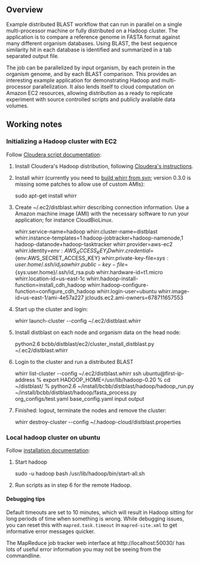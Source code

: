 ## Overview

Example distributed BLAST workflow that can run in parallel on a single
multi-processor machine or fully distributed on a Hadoop cluster. The
application is to compare a reference genome in FASTA format against many
different organism databases. Using BLAST, the best sequence similarity
hit in each database is identified and summarized in a tab separated output
file.

The job can be parallelized by input organism, by each protein in the organism
genome, and by each BLAST comparison. This provides an interesting example
application for demonstrating Hadoop and multi-processor parallelization. It
also lends itself to cloud computation on Amazon EC2 resources, allowing
distribution as a ready to replicate experiment with source controlled
scripts and publicly available data volumes.

## Working notes

### Initializing a Hadoop cluster with EC2

Follow [Cloudera script documentation][1]:

1. Install Cloudera's Hadoop distribution, following [Cloudera's instructions][3].

2. Install whirr (currently you need to [build whirr from svn][1a];
   version 0.3.0 is missing some patches to allow use of custom AMIs):

    sudo apt-get install whirr

3. Create ~/.ec2/distblast.whirr describing connection information.
   Use a Amazon machine image (AMI) with the necessary software to
   run your application; for instance CloudBioLinux.

    whirr.service-name=hadoop
    whirr.cluster-name=distblast
    whirr.instance-templates=1 hadoop-jobtracker+hadoop-namenode,1 hadoop-datanode+hadoop-tasktracker
    whirr.provider=aws-ec2
    whirr.identity=${env:AWS_ACCESS_KEY_ID}
    whirr.credential=${env:AWS_SECRET_ACCESS_KEY}
    whirr.private-key-file=${sys:user.home}/.ssh/id_rsa
    whirr.public-key-file=${sys:user.home}/.ssh/id_rsa.pub
    whirr.hardware-id=t1.micro
    whirr.location-id=us-east-1c
    whirr.hadoop-install-function=install_cdh_hadoop
    whirr.hadoop-configure-function=configure_cdh_hadoop
    whirr.login-user=ubuntu
    whirr.image-id=us-east-1/ami-4e57a227
    jclouds.ec2.ami-owners=678711657553

4. Start up the cluster and login:

    whirr launch-cluster --config ~/.ec2/distblast.whirr

5. Install distblast on each node and organism data on the head node:

    python2.6 bcbb/distblast/ec2/cluster_install_distblast.py ~/.ec2/distblast.whirr

6. Login to the cluster and run a distributed BLAST

    whirr list-cluster --config ~/.ec2/distblast.whirr
    ssh ubuntu@first-ip-address
    % export HADOOP_HOME=/usr/lib/hadoop-0.20
    % cd ~/distblast/
    % python2.6 ~/install/bcbb/distblast/hadoop/hadoop_run.py \
      ~/install/bcbb/distblast/hadoop/fasta_process.py \
      org_configs/test.yaml base_config.yaml input output

7. Finished: logout, terminate the nodes and remove the cluster:

    whirr destroy-cluster --config ~/.hadoop-cloud/distblast.properties

[1]: https://wiki.cloudera.com/display/DOC/Whirr+Installation
[1a]: https://cwiki.apache.org/confluence/display/WHIRR/How+To+Contribute
[3]: https://wiki.cloudera.com/display/DOC/Hadoop+Installation+(CDH3)

### Local hadoop cluster on ubuntu

Follow [installation documentation][2]:

1. Start hadoop

    sudo -u hadoop bash
    /usr/lib/hadoop/bin/start-all.sh

2. Run scripts as in step 6 for the remote Hadoop.

#### Debugging tips

Default timeouts are set to 10 minutes, which will result in Hadoop
sitting for long periods of time when something is wrong. While
debugging issues, you can reset this with `mapred.task.timeout` in
`mapred-site.xml` to get informative error messages quicker.

The MapReduce job tracker web interface at http://localhost:50030/ has
lots of useful error information you may not be seeing from the
commandline.

[2]: http://www.michael-noll.com/wiki/Running_Hadoop_On_Ubuntu_Linux_(Single-Node_Cluster)
